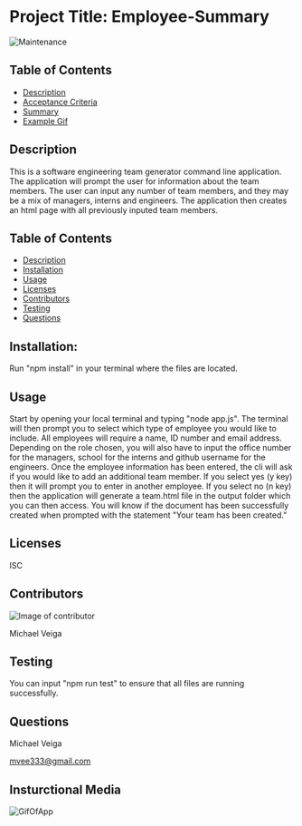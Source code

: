 # Project Title: Employee-Summary

![Maintenance](https://img.shields.io/badge/Maintained%3F-no-red.svg)

## Table of Contents
- [Description](#Description)
- [Acceptance Criteria](#Acceptance-Criteria)
- [Summary](#Summary)
- [Example Gif](#Example-Gif)


## Description

This is a software engineering team generator command line application. The application will prompt the user for information about the team members. The user can input any number of team members, and they may be a mix of managers, interns and engineers. The application then creates an html page with all previously inputed team members.

## Table of Contents

- [Description](#Description)
- [Installation](#Installation)
- [Usage](#Usage)
- [Licenses](#Licenses)
- [Contributors](#Contributors)
- [Testing](#Testing)
- [Questions](#Questions)

## Installation:

Run "npm install" in your terminal where the files are located.

## Usage

Start by opening your local terminal and typing "node app.js". The terminal will then prompt you to select which type of employee you would like to include. All employees will require a name, ID number and email address. Depending on the role chosen, you will also have to input the office number for the managers, school for the interns and github username for the engineers. Once the employee information has been entered, the cli will ask if you would like to add an additional team member. If you select yes (y key) then it will prompt you to enter in another employee. If you select no (n key) then the application will generate a team.html file in the output folder which you can then access. You will know if the document has been successfully created when prompted with the statement "Your team has been created."

## Licenses

ISC

## Contributors

![Image of contributor](https://avatars2.githubusercontent.com/u/61660025?v=4)

Michael Veiga

## Testing

You can input "npm run test" to ensure that all files are running successfully.

## Questions

Michael Veiga

mvee333@gmail.com

## Insturctional Media

![GifOfApp](https://github.com/Michael-Veiga/employee-summary/blob/master/Develop/Images/employee-sum-gif.gif?raw=true)
